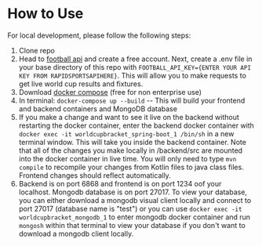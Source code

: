 # How to Use

For local development, please follow the following steps:

1. Clone repo
2. Head to [football api](https://www.api-football.com) and create a free account. Next, create a .env file in your base directory of this repo with ```FOOTBALL_API_KEY={ENTER YOUR API KEY FROM RAPIDSPORTSAPIHERE}```. This will allow you to make requests to get live world cup results and fixtures. 
3. Download [docker compose](https://docs.docker.com/compose/install/) (free for non enterprise use)
4. In terminal: ``` docker-compose up --build ```  -- This will build your frontend and backend containers and MongoDB database
5. If you make a change and want to see it live on the backend without restarting the docker container, enter the backend docker container with ```docker exec -it worldcupbracket_spring-boot_1 /bin/sh``` in a new terminal window. This will take you inside the backend container. Note that all of the changes you make locally in /backend/src are mounted into the docker container in live time. You will only need to type ```mvn compile``` to recompile your changes from Kotlin files to java class files. Frontend changes should reflect automatically.
7. Backend is on port 6868 and frontend is on port 1234 oof your localhost. Mongodb database is on port 27017. To view your database, you can either download a mongodb visual client locally and connect to port 27017 (database name is "test") or you can use ```docker exec -it worldcupbracket_mongodb_1``` to enter mongodb docker container and run ```mongosh``` within that terminal to view your database if you don't want to download a mongodb client locally. 
